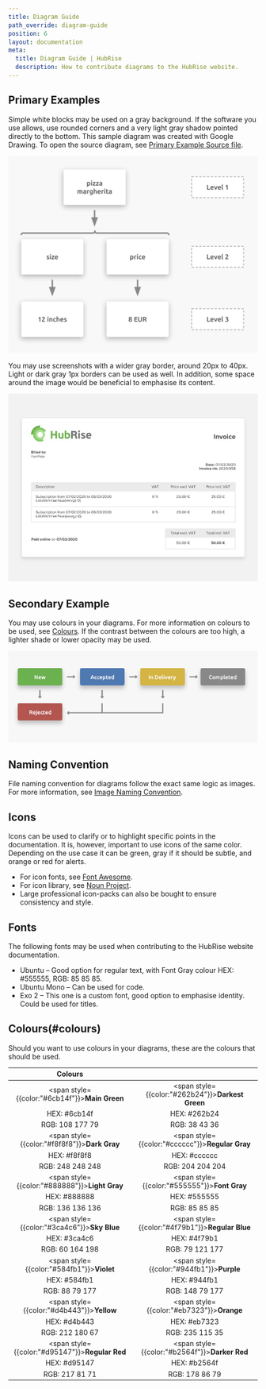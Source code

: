 ```yaml
---
title: Diagram Guide
path_override: diagram-guide
position: 6
layout: documentation
meta:
  title: Diagram Guide | HubRise
  description: How to contribute diagrams to the HubRise website.
---
```


[comment]: # "This page has been duplicated in .../contributing/fr"

## Primary Examples

Simple white blocks may be used on a gray background.
If the software you use allows, use rounded corners and a very light gray shadow pointed directly to the bottom.
This sample diagram was created with Google Drawing. To open the source diagram, see [Primary Example Source file](https://docs.google.com/drawings/d/1XaW7_OEfRfvW-AZz80lBrnN6LOeCYwsKZW_zsFC50qs/edit?usp=sharing).

![HubRise primary diagram example with no colors](../images/004-example-diagram-no-colours.png)

You may use screenshots with a wider gray border, around 20px to 40px. Light or dark gray 1px borders can be used as well. In addition, some space around the image would be beneficial to emphasise its content.

![Example of a screenshot](../images/005-screenshot-example.png)

## Secondary Example

You may use colours in your diagrams. For more information on colours to be used, see [Colours](#colours).
If the contrast between the colours are too high, a lighter shade or lower opacity may be used.

![Example of a diagram with colours](../images/006-diagram-use-with-colours.png)

## Naming Convention

File naming convention for diagrams follow the exact same logic as images. For more information, see [Image Naming Convention](/contributing/screenshots-guide#naming-convention).

## Icons

Icons can be used to clarify or to highlight specific points in the documentation. It is, however, important to use icons of the same color. Depending on the use case it can be green, gray if it should be subtle, and orange or red for alerts.

- For icon fonts, see [Font Awesome](https://fontawesome.com/download).
- For icon library, see [Noun Project](https://thenounproject.com/).
- Large professional icon-packs can also be bought to ensure consistency and style.

## Fonts

The following fonts may be used when contributing to the HubRise website documentation.

- Ubuntu – Good option for regular text, with Font Gray colour HEX: #555555, RGB: 85 85 85.
- Ubuntu Mono – Can be used for code.
- Exo 2 – This one is a custom font, good option to emphasise identity. Could be used for titles.

## Colours(#colours)

Should you want to use colours in your diagrams, these are the colours that should be used.

|                        Colours                         |                                                          |
| :----------------------------------------------------: | :------------------------------------------------------: |
| <span style={{color:"#6cb14f"}}>**Main Green**</span>  | <span style={{color:"#262b24"}}>**Darkest Green**</span> |
|                      HEX: #6cb14f                      |                       HEX: #262b24                       |
|                    RGB: 108 177 79                     |                      RGB: 38 43 36                       |
|  <span style={{color:"#f8f8f8"}}>**Dark Gray**</span>  | <span style={{color:"#cccccc"}}>**Regular Gray**</span>  |
|                      HEX: #f8f8f8                      |                       HEX: #cccccc                       |
|                    RGB: 248 248 248                    |                     RGB: 204 204 204                     |
| <span style={{color:"#888888"}}>**Light Gray**</span>  |   <span style={{color:"#555555"}}>**Font Gray**</span>   |
|                      HEX: #888888                      |                       HEX: #555555                       |
|                    RGB: 136 136 136                    |                      RGB: 85 85 85                       |
|  <span style={{color:"#3ca4c6"}}>**Sky Blue**</span>   | <span style={{color:"#4f79b1"}}>**Regular Blue**</span>  |
|                      HEX: #3ca4c6                      |                       HEX: #4f79b1                       |
|                    RGB: 60 164 198                     |                     RGB: 79 121 177                      |
|   <span style={{color:"#584fb1"}}>**Violet**</span>    |    <span style={{color:"#944fb1"}}>**Purple**</span>     |
|                      HEX: #584fb1                      |                       HEX: #944fb1                       |
|                     RGB: 88 79 177                     |                     RGB: 148 79 177                      |
|   <span style={{color:"#d4b443"}}>**Yellow**</span>    |    <span style={{color:"#eb7323"}}>**Orange**</span>     |
|                      HEX: #d4b443                      |                       HEX: #eb7323                       |
|                    RGB: 212 180 67                     |                     RGB: 235 115 35                      |
| <span style={{color:"#d95147"}}>**Regular Red**</span> |  <span style={{color:"#b2564f"}}>**Darker Red**</span>   |
|                      HEX: #d95147                      |                       HEX: #b2564f                       |
|                     RGB: 217 81 71                     |                      RGB: 178 86 79                      |
